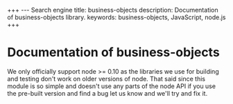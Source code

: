 +++
--- Search engine
title:        business-objects
description:  Documentation of business-objects library.
keywords:     business-objects, JavaScript, node.js
+++

# Documentation of business-objects

We only officially support node >= 0.10 as the libraries we use for building
and testing don't work on older versions of node. That said since this module
is so simple and doesn't use any parts of the node API if you use the pre-built
version and find a bug let us know and we'll try and fix it.